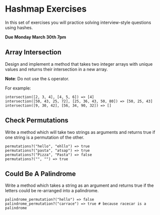 # Hashmap Exercises

In this set of exercises you will practice solving interview-style questions using hashes.

**Due Monday March 30th 7pm**

## Array Intersection

Design and implement a method that takes two integer arrays with unique values and returns their intersection in a new array.

**Note**:  Do not use the `&` operator.

For example:

```
intersection([2, 3, 4], [4, 5, 6]) => [4]
intersection([50, 43, 25, 72], [25, 36, 43, 50, 80]) => [50, 25, 43]
intersection([9, 30, 42], [56, 34, 90, 32]) => []
```

## Check Permutations

Write a method which will take two strings as arguments and returns true if one string is a permutation of the other.

```
permutations?("hello", "ehllo") => true
permutations?("pasta", "atsap") => true
permutations?("Pizza", "Pasta") => false
permutations?("", "") => true
```

## Could Be A Palindrome

Write a method which takes a string as an argument and returns true if the letters could be re-arranged into a palindrome.

```
palindrome_permutation?("hello") => false
palindrome_permutation?("carrace") => true # because racecar is a palindrome
```
